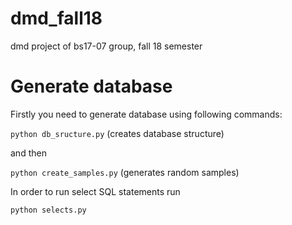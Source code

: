 # dmd_fall18
dmd project of bs17-07 group, fall 18 semester 

# Generate database
Firstly you need to generate database using following commands: 

  ``` python db_sructure.py ``` (creates database structure)

and then 

  ``` python create_samples.py ``` (generates random samples)
  
In order to run select SQL statements run 
  
  ``` python selects.py ```
